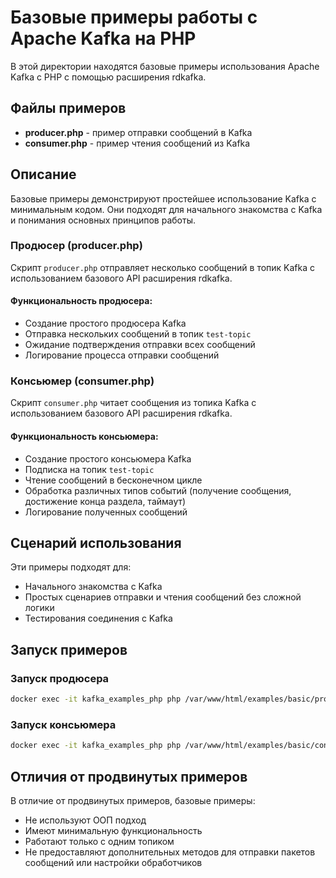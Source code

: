 # Базовые примеры работы с Apache Kafka на PHP

В этой директории находятся базовые примеры использования Apache Kafka с PHP с помощью расширения rdkafka.

## Файлы примеров

- **producer.php** - пример отправки сообщений в Kafka
- **consumer.php** - пример чтения сообщений из Kafka

## Описание

Базовые примеры демонстрируют простейшее использование Kafka с минимальным кодом. Они подходят для начального знакомства с Kafka и понимания основных принципов работы.

### Продюсер (producer.php)

Скрипт `producer.php` отправляет несколько сообщений в топик Kafka с использованием базового API расширения rdkafka.

#### Функциональность продюсера:
- Создание простого продюсера Kafka
- Отправка нескольких сообщений в топик `test-topic`
- Ожидание подтверждения отправки всех сообщений
- Логирование процесса отправки сообщений

### Консьюмер (consumer.php)

Скрипт `consumer.php` читает сообщения из топика Kafka с использованием базового API расширения rdkafka.

#### Функциональность консьюмера:
- Создание простого консьюмера Kafka
- Подписка на топик `test-topic`
- Чтение сообщений в бесконечном цикле
- Обработка различных типов событий (получение сообщения, достижение конца раздела, таймаут)
- Логирование полученных сообщений

## Сценарий использования

Эти примеры подходят для:
- Начального знакомства с Kafka
- Простых сценариев отправки и чтения сообщений без сложной логики
- Тестирования соединения с Kafka

## Запуск примеров

### Запуск продюсера
```bash
docker exec -it kafka_examples_php php /var/www/html/examples/basic/producer.php
```

### Запуск консьюмера
```bash
docker exec -it kafka_examples_php php /var/www/html/examples/basic/consumer.php
```

## Отличия от продвинутых примеров

В отличие от продвинутых примеров, базовые примеры:
- Не используют ООП подход
- Имеют минимальную функциональность
- Работают только с одним топиком
- Не предоставляют дополнительных методов для отправки пакетов сообщений или настройки обработчиков

